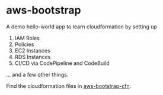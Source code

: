 # aws-bootstrap

A demo hello-world app to learn cloudformation by setting up

1. IAM Roles
2. Policies
3. EC2 Instances
4. RDS Instances
5. CI/CD via CodePipeline and CodeBuild

... and a few other things.

Find the cloudformation files in [aws-bootstrap-cfn](https://github.com/0pointr/aws-bootstrap-cfn).
